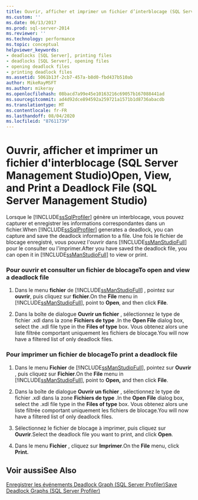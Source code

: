 ```yaml
---
title: Ouvrir, afficher et imprimer un fichier d’interblocage (SQL Server Management Studio) | Microsoft Docs
ms.custom: ''
ms.date: 06/13/2017
ms.prod: sql-server-2014
ms.reviewer: ''
ms.technology: performance
ms.topic: conceptual
helpviewer_keywords:
- deadlocks [SQL Server], printing files
- deadlocks [SQL Server], opening files
- opening deadlock files
- printing deadlock files
ms.assetid: 5061b13f-2cb7-457a-b8d0-fbd437b510ab
author: MikeRayMSFT
ms.author: mikeray
ms.openlocfilehash: 08bacd7a99e45e10163216c69057b167088441ad
ms.sourcegitcommit: ad4d92dce894592a259721a1571b1d8736abacdb
ms.translationtype: MT
ms.contentlocale: fr-FR
ms.lasthandoff: 08/04/2020
ms.locfileid: "87611739"
---
```

# <a name="open-view-and-print-a-deadlock-file-sql-server-management-studio"></a><span data-ttu-id="c359f-102">Ouvrir, afficher et imprimer un fichier d'interblocage (SQL Server Management Studio)</span><span class="sxs-lookup"><span data-stu-id="c359f-102">Open, View, and Print a Deadlock File (SQL Server Management Studio)</span></span>
  <span data-ttu-id="c359f-103">Lorsque le [!INCLUDE[ssSqlProfiler](../../includes/sssqlprofiler-md.md)] génère un interblocage, vous pouvez capturer et enregistrer les informations correspondantes dans un fichier.</span><span class="sxs-lookup"><span data-stu-id="c359f-103">When [!INCLUDE[ssSqlProfiler](../../includes/sssqlprofiler-md.md)] generates a deadlock, you can capture and save the deadlock information to a file.</span></span> <span data-ttu-id="c359f-104">Une fois le fichier de blocage enregistré, vous pouvez l'ouvrir dans [!INCLUDE[ssManStudioFull](../../includes/ssmanstudiofull-md.md)] pour le consulter ou l'imprimer.</span><span class="sxs-lookup"><span data-stu-id="c359f-104">After you have saved the deadlock file, you can open it in [!INCLUDE[ssManStudioFull](../../includes/ssmanstudiofull-md.md)] to view or print.</span></span>  
  
### <a name="to-open-and-view-a-deadlock-file"></a><span data-ttu-id="c359f-105">Pour ouvrir et consulter un fichier de blocage</span><span class="sxs-lookup"><span data-stu-id="c359f-105">To open and view a deadlock file</span></span>  
  
1.  <span data-ttu-id="c359f-106">Dans le menu **fichier** de [!INCLUDE[ssManStudioFull](../../includes/ssmanstudiofull-md.md)] , pointez sur **ouvrir**, puis cliquez sur **fichier**.</span><span class="sxs-lookup"><span data-stu-id="c359f-106">On the **File** menu in [!INCLUDE[ssManStudioFull](../../includes/ssmanstudiofull-md.md)], point to **Open**, and then click **File**.</span></span>  
  
2.  <span data-ttu-id="c359f-107">Dans la boîte de dialogue **Ouvrir un fichier** , sélectionnez le type de fichier .xdl dans la zone **Fichiers de type** .</span><span class="sxs-lookup"><span data-stu-id="c359f-107">In the **Open File** dialog box, select the .xdl file type in the **Files of type** box.</span></span> <span data-ttu-id="c359f-108">Vous obtenez alors une liste filtrée comportant uniquement les fichiers de blocage.</span><span class="sxs-lookup"><span data-stu-id="c359f-108">You will now have a filtered list of only deadlock files.</span></span>  
  
### <a name="to-print-a-deadlock-file"></a><span data-ttu-id="c359f-109">Pour imprimer un fichier de blocage</span><span class="sxs-lookup"><span data-stu-id="c359f-109">To print a deadlock file</span></span>  
  
1.  <span data-ttu-id="c359f-110">Dans le menu **Fichier** de [!INCLUDE[ssManStudioFull](../../includes/ssmanstudiofull-md.md)], pointez sur **Ouvrir** , puis cliquez sur **Fichier**.</span><span class="sxs-lookup"><span data-stu-id="c359f-110">On the **File** menu in [!INCLUDE[ssManStudioFull](../../includes/ssmanstudiofull-md.md)], point to **Open,** and then click **File**.</span></span>  
  
2.  <span data-ttu-id="c359f-111">Dans la boîte de dialogue **Ouvrir un fichier** , sélectionnez le type de fichier .xdl dans la zone **Fichiers de type** .</span><span class="sxs-lookup"><span data-stu-id="c359f-111">In the **Open File** dialog box, select the .xdl file type in the **Files of type** box.</span></span> <span data-ttu-id="c359f-112">Vous obtenez alors une liste filtrée comportant uniquement les fichiers de blocage.</span><span class="sxs-lookup"><span data-stu-id="c359f-112">You will now have a filtered list of only deadlock files.</span></span>  
  
3.  <span data-ttu-id="c359f-113">Sélectionnez le fichier de blocage à imprimer, puis cliquez sur **Ouvrir**.</span><span class="sxs-lookup"><span data-stu-id="c359f-113">Select the deadlock file you want to print, and click **Open**.</span></span>  
  
4.  <span data-ttu-id="c359f-114">Dans le menu **Fichier** , cliquez sur **Imprimer**.</span><span class="sxs-lookup"><span data-stu-id="c359f-114">On the **File** menu, click **Print.**</span></span>  
  
## <a name="see-also"></a><span data-ttu-id="c359f-115">Voir aussi</span><span class="sxs-lookup"><span data-stu-id="c359f-115">See Also</span></span>  
 [<span data-ttu-id="c359f-116">Enregistrer les événements Deadlock Graph &#40;SQL Server Profiler&#41;</span><span class="sxs-lookup"><span data-stu-id="c359f-116">Save Deadlock Graphs &#40;SQL Server Profiler&#41;</span></span>](save-deadlock-graphs-sql-server-profiler.md)  
  
  
